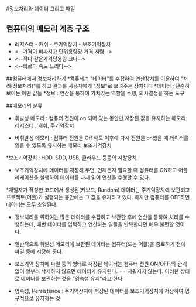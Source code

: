 #정보처리와 데이터 그리고 파일

## 컴퓨터의 메모리 계층 구조
* 레지스터 - 캐쉬 - 주기억장치 - 보조기억장치
* <--가격이 비싸지고  단위용량당  가격 저렴-->
* <--작다        같은가격당용량       크다-->
* <--빠르다           속도          느리다-->


##컴퓨터에서 정보처리하기
*컴퓨터는 "데이터"를 수집하여 연산장치를 이용하여 "처리(정보처리)"를 하고 
	결과를 사용자에게 "정보"로 보여주는 장치이다
*데이터 : 단순히 보이는 어떤 값들
*정보 : 연산을 통하여 가치있는 역할을 수행, 의사결정을 하는 도구

##메모리의 분류
* 휘발성 메모리 : 컴퓨터 전원이 on 되어 있는 동안만 저장된 값을 유지하는 메모리
					레지스터 , 캐쉬, 주기억장치

* 비휘발성 메모리 : 컴퓨터 전원을 Off 해도 이후에 다시 전원을 on했을 때
					데이터를 읽을 수 있도록 유지하는 메모리
					보조기억장치
					
*보조기억장치 : HDD, SDD, USB, 클라우드 등등의 저장장치
* 보조기억장치에 데이터를 저장해 두면, 언제든지 필요할 때 컴퓨터를 ON하고 어플리케이션을
	실행하여 데이터를 다시 읽어 연산을 수행할 수 있다.
	
*개발자가 작성한 코드에서 생성된(키보드, Random) 데이터는
	주기억장치에 보관되고 프로젝트(어플)가 실행되는 동안에는 그 값을 유지하고 있다.
	하지만 컴퓨터를 OFF하면 데이터는 모두 소멸된다.
	
* 정보처리를 위하여는 많은 데이터를 수집하고 보관한 후에 
	연산을 통하여 처리를 수행하는데, 매번 데이터를 입력하고
	연산하는 일들을 반복한다면 매우 불편할 것이다.
	
	
* 일반적으로 휘발성 메모리에 보관된 데이터는 컴퓨터(또는 어플)을
	종료하기 전에 파일 등에 저장해 둔다.
	
* 보조기억 장치에 파일 등의 형태로 저장된 데이터는 
	컴퓨터 전원 ON/OFF 와 관계없이 일부러 삭제하지 않으면 데이터가 유지된다.
	== 지워지지 않는다. 이러한 상태로 데이터를 보관하는 것을
	 "영속성 유지"라고 한다
	 
* 영속성, Persistence : 주기억장치에 저장된 데이터를 보조기억장치에 저장하여
			영구적으로 유지하는 것
			
			
			
